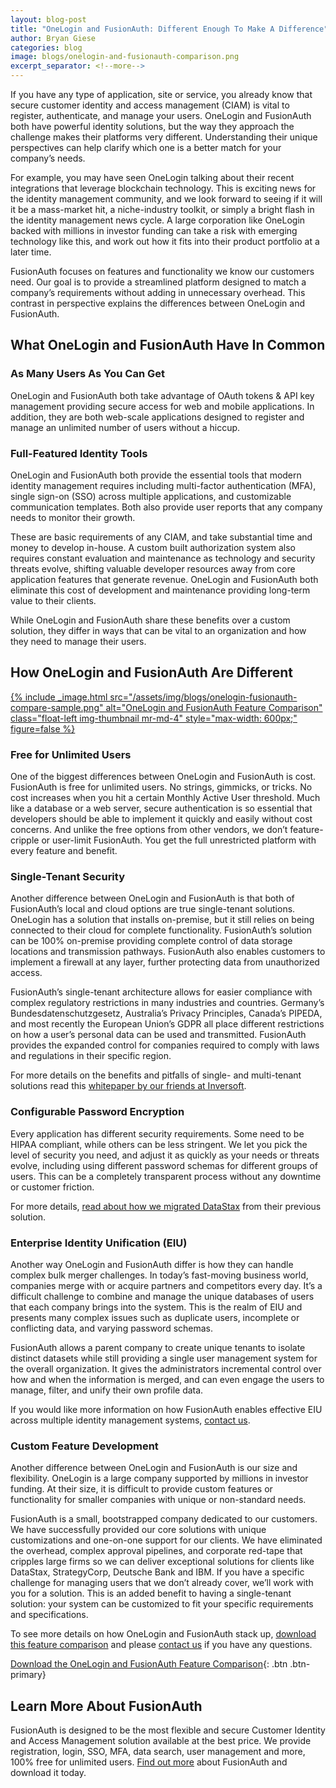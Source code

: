 ```yaml
---
layout: blog-post
title: "OneLogin and FusionAuth: Different Enough To Make A Difference"
author: Bryan Giese
categories: blog
image: blogs/onelogin-and-fusionauth-comparison.png
excerpt_separator: <!--more-->
---
```


If you have any type of application, site or service, you already know that secure customer identity and access management (CIAM) is vital to register, authenticate, and manage your users. OneLogin and FusionAuth both have powerful identity solutions, but the way they approach the challenge makes their platforms very different. Understanding their unique perspectives can help clarify which one is a better match for your company’s needs.
<!--more-->

For example, you may have seen OneLogin talking about their recent integrations that leverage blockchain technology. This is exciting news for the identity management community, and we look forward to seeing if it will it be a mass-market hit, a niche-industry toolkit, or simply a bright flash in the identity management news cycle. A large corporation like OneLogin backed with millions in investor funding can take a risk with emerging technology like this, and work out how it fits into their product portfolio at a later time.

FusionAuth focuses on features and functionality we know our customers need. Our goal is to provide a streamlined platform designed to match a company’s requirements without adding in unnecessary overhead. This contrast in perspective explains the differences between OneLogin and FusionAuth.

## What OneLogin and FusionAuth Have In Common

### As Many Users As You Can Get

OneLogin and FusionAuth both take advantage of OAuth tokens & API key management providing secure access for web and mobile applications. In addition, they are both web-scale applications designed to register and manage an unlimited number of users without a hiccup.

### Full-Featured Identity Tools

OneLogin and FusionAuth both provide the essential tools that modern identity management requires including multi-factor authentication (MFA), single sign-on (SSO) across multiple applications, and customizable communication templates. Both also provide user reports that any company needs to monitor their growth.

These are basic requirements of any CIAM, and take substantial time and money to develop in-house. A custom built authorization system also requires constant evaluation and maintenance as technology and security threats evolve, shifting valuable developer resources away from core application features that generate revenue. OneLogin and FusionAuth both eliminate this cost of development and maintenance providing long-term value to their clients.

While OneLogin and FusionAuth share these benefits over a custom solution, they differ in ways that can be vital to an organization and how they need to manage their users.

## How OneLogin and FusionAuth Are Different

[{% include _image.html src="/assets/img/blogs/onelogin-fusionauth-compare-sample.png" alt="OneLogin and FusionAuth Feature Comparison" class="float-left img-thumbnail mr-md-4" style="max-width: 600px;" figure=false %}](https://fusionauth.io/resources/fusionauth-vs-onelogin.pdf "Download the OneLogin and FusionAuth Feature Comparison")

### Free for Unlimited Users
One of the biggest differences between OneLogin and FusionAuth is cost. FusionAuth is free for unlimited users. No strings, gimmicks, or tricks. No cost increases when you hit a certain Monthly Active User threshold. Much like a database or a web server, secure authentication is so essential that developers should be able to implement it quickly and easily without cost concerns. And unlike the free options from other vendors, we don’t feature-cripple or user-limit FusionAuth. You get the full unrestricted platform with every feature and benefit.

### Single-Tenant Security
Another difference between OneLogin and FusionAuth is that both of FusionAuth’s local and cloud options are true single-tenant solutions. OneLogin has a solution that installs on-premise, but it still relies on being connected to their cloud for complete functionality. FusionAuth’s solution can be 100% on-premise providing complete control of data storage locations and transmission pathways. FusionAuth also enables customers to implement a firewall at any layer, further protecting data from unauthorized access.

FusionAuth’s single-tenant architecture allows for easier compliance with complex regulatory restrictions in many industries and countries. Germany’s Bundesdatenschutzgesetz, Australia’s Privacy Principles, Canada’s PIPEDA, and most recently the European Union’s GDPR all place different restrictions on how a user’s personal data can be used and transmitted. FusionAuth provides the expanded control for companies required to comply with laws and regulations in their specific region.

For more details on the benefits and pitfalls of single- and multi-tenant solutions read this [whitepaper by our friends at Inversoft](https://www.inversoft.com/resource/single-tenant-vs-multi-tenant "Read more about single- and multi-tenant identity solutions").

### Configurable Password Encryption
Every application has different security requirements. Some need to be HIPAA compliant, while others can be less stringent. We let you pick the level of security you need, and adjust it as quickly as your needs or threats evolve, including using different password schemas for different groups of users. This can be a completely transparent process without any downtime or customer friction.

For more details, [read about how we migrated DataStax](https://www.inversoft.com/resource/datastax-case-study "Read about DataStax migration") from their previous solution.

### Enterprise Identity Unification (EIU)
Another way OneLogin and FusionAuth differ is how they can handle complex bulk merger challenges. In today’s fast-moving business world, companies merge with or acquire partners and competitors every day. It’s a difficult challenge to combine and manage the unique databases of users that each company brings into the system. This is the realm of EIU and presents many complex issues such as duplicate users, incomplete or conflicting data, and varying password schemas.

FusionAuth allows a parent company to create unique tenants to isolate distinct datasets while still providing a single user management system for the overall organization. It gives the administrators incremental control over how and when the information is merged, and can even engage the users to manage, filter, and unify their own profile data.

If you would like more information on how FusionAuth enables effective EIU across multiple identity management systems, [contact us](https://fusionauth.io/contact "Contact us today!").

### Custom Feature Development
Another difference between OneLogin and FusionAuth is our size and flexibility. OneLogin is a large company supported by millions in investor funding. At their size, it is difficult to provide custom features or functionality for smaller companies with unique or non-standard needs.

FusionAuth is a small, bootstrapped company dedicated to our customers. We have successfully provided our core solutions with unique customizations and one-on-one support for our clients. We have eliminated the overhead, complex approval pipelines, and corporate red-tape that cripples large firms so we can deliver exceptional solutions for clients like DataStax, StrategyCorp, Deutsche Bank and IBM. If you have a specific challenge for managing users that we don’t already cover, we’ll work with you for a solution. This is an added benefit to having a single-tenant solution: your system can be customized to fit your specific requirements and specifications.

To see more details on how OneLogin and FusionAuth stack up, [download this feature comparison](https://fusionauth.io/resources/fusionauth-vs-onelogin.pdf "OneLogin and FusionAuth Feature Comparison") and please [contact us](https://fusionauth.io/contact "Contact Us") if you have any questions.

[Download the OneLogin and FusionAuth Feature Comparison](https://fusionauth.io/resources/fusionauth-vs-onelogin.pdf "OneLogin and FusionAuth Feature Comparison"){: .btn .btn-primary}

## Learn More About FusionAuth
FusionAuth is designed to be the most flexible and secure Customer Identity and Access Management solution available at the best price. We provide registration, login, SSO, MFA, data search, user management and more, 100% free for unlimited users. [Find out more](https://fusionauth.io "FusionAuth Home") about FusionAuth and download it today.
